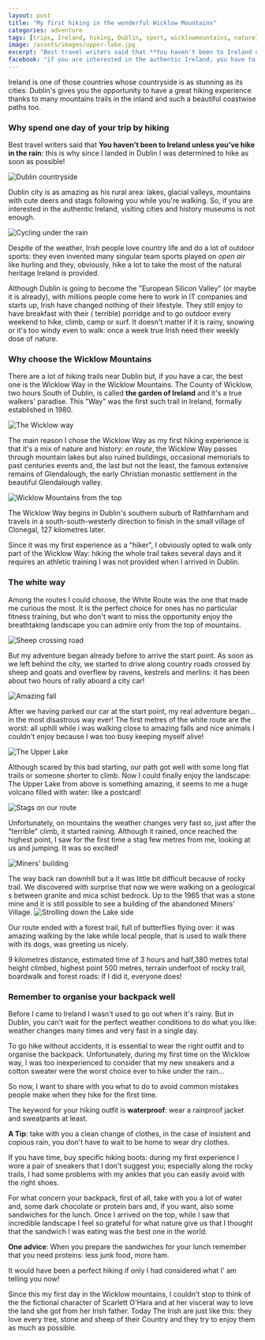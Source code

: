 ```yaml
---
layout: post
title: "My first hiking in the wonderful Wicklow Mountains"
categories: adventure
tags: [trips, Ireland, hiking, Dublin, sport, wicklowmountains, nature]
image: /assets/images/upper-lake.jpg
excerpt: "Best travel writers said that **You haven't been to Ireland unless you've hike in the rain**: this is why since I landed in Dublin I was determined to hike as soon as possible!"
facebook: "if you are interested in the authentic Ireland, you have to spent one day by hiking in the Wicklow Mountains"
---
```


Ireland is one of those countries whose countryside is as stunning as its cities.
Dublin's gives you the opportunity to have a great hiking experience thanks to many mountains trails in the inland and such a beautiful coastwise paths too.

### Why spend one day of your trip by hiking

Best travel writers said that **You haven't been to Ireland unless you've hike in the rain**: this is why since I landed in Dublin I was determined to hike as soon as possible!

![Dublin countryside](/assets/images/countryside.jpg)

Dublin city is as amazing as his rural area: lakes, glacial valleys, mountains with cute deers and stags following you while you're walking. So, if you are interested in the authentic Ireland, visiting cities and history museums is not enough.

![Cycling under the rain](/assets/images/cycling-ireland.jpg)

Despite of the weather, Irish people love country life and do a lot of outdoor sports: they even invented many singular team sports played on _open air_ like hurling and they, obviously, hike a lot to take the most of the natural heritage Ireland is provided.

Although Dublin is going to become the "European Silicon Valley" (or maybe it is already), with millions people come here to work in IT companies and starts up, Irish have changed nothing of their lifestyle. They still enjoy to have breakfast with their ( terrible) porridge and to go outdoor every weekend to hike, climb, camp or surf. It doesn't matter if it is rainy, snowing or it's too windy even to walk: once a week  true Irish need their weekly dose of nature.

### Why choose the Wicklow Mountains

There are a lot of hiking trails near Dublin but, if you have a car, the best one is the Wicklow Way in the Wicklow Mountains.
The County of Wicklow, two hours South of Dublin, is called **the garden of Ireland** and it's a true walkers' paradise. This "Way" was the first such trail in Ireland, formally established in 1980.

![The Wicklow way](/assets/images/wicklow-mountains.jpg)

The main reason I chose the Wicklow Way as my first hiking experience is that it's a mix of nature and history: _en route_, the Wicklow Way passes through mountain lakes but also ruined buildings, occasional memorials to past centuries events and, the last but not the least, the famous extensive remains of Glendalough, the early Christian monastic settlement in the beautiful Glendalough valley.

![Wicklow Mountains from the top](/assets/images/wicklow-view.jpg)


The Wicklow Way begins in Dublin's southern suburb of Rathfarnham and travels in a south-south-westerly direction to finish in the small village of Clonegal, 127 kilometres later.

Since it was my first experience as a "hiker", I obviously opted to walk only part of the Wicklow Way: hiking the whole trail takes several days and it requires an athletic training I was not provided when I arrived in Dublin.


### The white way

Among the routes I could choose, the White Route was the one that made me curious the most.  It is the perfect choice for ones has no particular fitness training, but who don't want to miss the opportunity enjoy the breathtaking landscape you can admire only from the top of mountains.  

![Sheep crossing road](/assets/images/sheeps-road.jpg)

But my adventure began already before to arrive the start point. As soon as we left behind the city, we started to drive along country roads crossed by sheep and goats and overflew by ravens, kestrels and merlins: it has been about two hours of rally aboard a city car!

![Amazing fall](/assets/images/fall-climb.jpg)



After we having parked our car at the start point, my real adventure began... in the most disastrous way ever! The first metres of the white route are the worst: all uphill while i was walking close to amazing falls and nice animals I couldn't enjoy because I was too busy keeping myself alive!

![The Upper Lake](/assets/images/lake-upper.jpg)


Although scared by this bad starting, our path got well with some long flat trails or someone shorter to climb. Now I could finally enjoy the landscape: The Upper Lake from above is something amazing, it seems to me a huge volcano filled with water: like a postcard!

![Stags on our route](/assets/images/stags.jpg)

Unfortunately, on mountains the weather changes very fast so, just after the "terrible" climb, it started raining. Although it rained, once reached the highest point, I saw for the first time a stag few metres from me, looking at us and jumping. It was so excited!

![Miners' building](/assets/images/miners-building.jpg)

The way back ran downhill but a it was little bit difficult because of rocky trail. We discovered with surprise that now we were walking on a geological s between granite and mica schist bedrock. Up to  the 1965 that was a stone mine and it is still possible to see a building of the abandoned Miners' Village.
![Strolling down the Lake side](/assets/images/lake)


Our route ended with a forest trail, full of butterflies flying over: it was amazing walking by the lake while local people, that is used to walk there with its dogs, was greeting us nicely.

9 kilometres distance, estimated time of 3 hours and half,380 metres total height climbed, highest point 500 metres, terrain underfoot of rocky trail, boardwalk and forest roads: if I did it, everyone does!


### Remember to organise your backpack well

Before I came to Ireland I wasn't used to go out when it's rainy. But in Dublin, you can't wait for the perfect weather conditions to do what you like:  weather changes many times and very fast in a single day.

To go hike without accidents, it is essential to wear the right outfit and to organise the backpack. Unfortunately, during my first time on the Wicklow way, I was too inexperienced to consider that my new sneakers and a cotton sweater were the worst choice ever to hike under the rain...

So now, I want to share with you what to do to avoid common mistakes people make when they hike for the first time.

The keyword for your hiking outfit is **waterproof**: wear a rainproof jacket and sweatpants at least.

**A Tip**: take with you a clean change of clothes, in the case of insistent and copious rain, you don't have to wait to be home to wear dry clothes.

If you have time, buy specific hiking boots: during my first experience I wore a pair of sneakers that I don't suggest you; especially  along the rocky trails, I had some problems with my ankles that you can easily avoid with the right shoes.

For what concern your backpack, first of all, take with you a lot of water and, some dark chocolate or protein bars and, if you want, also some sandwiches for the lunch. Once I arrived on the top, while I saw that incredible landscape I feel so grateful for what nature give us that I thought that the sandwich I was eating was the best one in the world.

**One advice**: When you prepare the sandwiches for your lunch remember that you need proteins: less junk food, more ham.

It would have been a perfect hiking if only I had considered what I' am telling you now!


Since this my first day in the Wicklow mountains, I couldn't stop to think of the the fictional character of Scarlett O'Hara and at her visceral way to love the land she got from her Irish father. Today  The Irish are just like this: they love every tree, stone and sheep of their Country and they try to enjoy them as much as possible.
